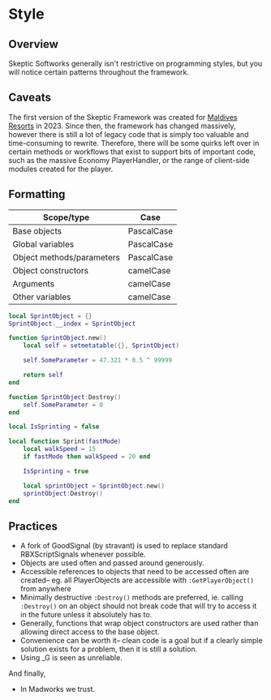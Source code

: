 # Style

## Overview

Skeptic Softworks generally isn't restrictive on programming styles, but you will notice certain patterns throughout the framework.

## Caveats

The first version of the Skeptic Framework was created for [Maldives Resorts](https://www.roblox.com/games/13861145060/Maldives-Resorts) in 2023. Since then, the framework has changed massively, however there is still a lot of legacy code that is simply too valuable and time-consuming to rewrite. Therefore, there will be some quirks left over in certain methods or workflows that exist to support bits of important code, such as the massive Economy PlayerHandler, or the range of client-side modules created for the player.

## Formatting

| Scope/type                | Case       |
|---------------------------|------------|
| Base objects              | PascalCase |
| Global variables          | PascalCase |
| Object methods/parameters | PascalCase |
| Object constructors       | camelCase  |
| Arguments                 | camelCase  |
| Other variables           | camelCase  |

```lua title="Example (definitely non-functional)"
local SprintObject = {}
SprintObject.__index = SprintObject

function SprintObject.new()
    local self = setmetatable({}, SprintObject)

    self.SomeParameter = 47.321 * 0.5 ^ 99999

    return self
end

function SprintObject:Destroy()
    self.SomeParameter = 0
end

local IsSprinting = false

local function Sprint(fastMode)
    local walkSpeed = 15
    if fastMode then walkSpeed = 20 end

    IsSprinting = true

    local sprintObject = SprintObject.new()
    sprintObject:Destroy() 
end
```

## Practices

* A fork of GoodSignal (by stravant) is used to replace standard RBXScriptSignals whenever possible.
* Objects are used often and passed around generously.
* Accessible references to objects that need to be accessed often are created– eg. all PlayerObjects are accessible with `:GetPlayerObject()` from anywhere
* Minimally destructive `:Destroy()` methods are preferred, ie. calling `:Destroy()` on an object should not break code that will try to access it in the future unless it absolutely has to.
* Generally, functions that wrap object constructors are used rather than allowing direct access to the base object.
* Convenience can be worth it– clean code is a goal but if a clearly simple solution exists for a problem, then it is still a solution.
* Using _G is seen as unreliable.


And finally,

* In Madworks we trust. 